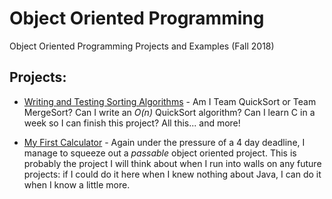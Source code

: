 # Object Oriented Programming
Object Oriented Programming Projects and Examples (Fall 2018)

## Projects: 
* [Writing and Testing Sorting Algorithms](https://github.com/noahwill/csci245_OOP/tree/master/project1) - Am I Team QuickSort or Team MergeSort? Can I write an *O(n)* QuickSort algorithm? Can I learn C in a week so I can finish this project? All this... and more!

* [My First Calculator](https://github.com/noahwill/csci245_OOP/tree/master/project2) - Again under the pressure of a 4 day deadline, I manage to squeeze out a *passable* object oriented project. This is probably the project I will think about when I run into walls on any future projects: if I could do it here when I knew nothing about Java, I can do it when I know a little more. 
